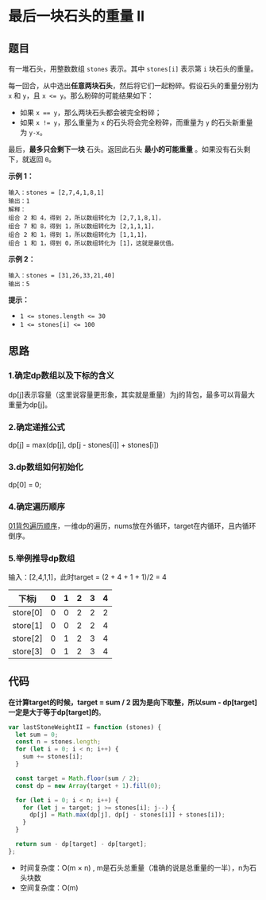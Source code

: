 # 最后一块石头的重量 II

## 题目

有一堆石头，用整数数组 `stones` 表示。其中 `stones[i]` 表示第 `i` 块石头的重量。

每一回合，从中选出**任意两块石头**，然后将它们一起粉碎。假设石头的重量分别为 `x` 和 `y`，且 `x <= y`。那么粉碎的可能结果如下：

- 如果 `x == y`，那么两块石头都会被完全粉碎；
- 如果 `x != y`，那么重量为 `x` 的石头将会完全粉碎，而重量为 `y` 的石头新重量为 `y-x`。

最后，**最多只会剩下一块** 石头。返回此石头 **最小的可能重量** 。如果没有石头剩下，就返回 `0`。

 

**示例 1：**

```
输入：stones = [2,7,4,1,8,1]
输出：1
解释：
组合 2 和 4，得到 2，所以数组转化为 [2,7,1,8,1]，
组合 7 和 8，得到 1，所以数组转化为 [2,1,1,1]，
组合 2 和 1，得到 1，所以数组转化为 [1,1,1]，
组合 1 和 1，得到 0，所以数组转化为 [1]，这就是最优值。
```

**示例 2：**

```
输入：stones = [31,26,33,21,40]
输出：5
```

**提示：**

- `1 <= stones.length <= 30`
- `1 <= stones[i] <= 100`

## 思路

### 1.确定dp数组以及下标的含义

dp[j]表示容量（这里说容量更形象，其实就是重量）为j的背包，最多可以背最大重量为dp[j]。

### 2.确定递推公式

dp[j] = max(dp[j], dp[j - stones[i]] + stones[i])

### 3.dp数组如何初始化

dp[0] = 0;

### 4.确定遍历顺序

[01背包遍历顺序](/arithmetic/DP/linearArray.html)，一维dp的遍历，nums放在外循环，target在内循环，且内循环倒序。

### 5.举例推导dp数组

输入：[2,4,1,1]，此时target = (2 + 4 + 1 + 1)/2 = 4 

| 下标j    | 0    | 1    | 2    | 3    | 4    |
| -------- | ---- | ---- | ---- | ---- | ---- |
| store[0] | 0    | 0    | 2    | 2    | 2    |
| store[1] | 0    | 0    | 2    | 2    | 4    |
| store[2] | 0    | 1    | 2    | 3    | 4    |
| store[3] | 0    | 1    | 2    | 3    | 4    |

## 代码

**在计算target的时候，target = sum / 2 因为是向下取整，所以sum - dp[target] 一定是大于等于dp[target]的**。

~~~js
var lastStoneWeightII = function (stones) {
  let sum = 0;
  const n = stones.length;
  for (let i = 0; i < n; i++) {
    sum += stones[i];
  }

  const target = Math.floor(sum / 2);
  const dp = new Array(target + 1).fill(0);

  for (let i = 0; i < n; i++) {
    for (let j = target; j >= stones[i]; j--) {
      dp[j] = Math.max(dp[j], dp[j - stones[i]] + stones[i]);
    }
  }

  return sum - dp[target] - dp[target];
};
~~~

- 时间复杂度：O(m × n) , m是石头总重量（准确的说是总重量的一半），n为石头块数
- 空间复杂度：O(m)
